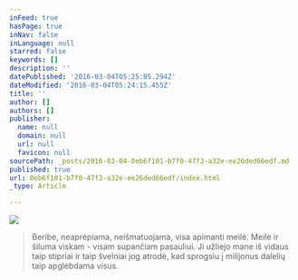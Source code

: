 ```yaml
---
inFeed: true
hasPage: true
inNav: false
inLanguage: null
starred: false
keywords: []
description: ''
datePublished: '2016-03-04T05:25:05.294Z'
dateModified: '2016-03-04T05:24:15.455Z'
title: ''
author: []
authors: []
publisher:
  name: null
  domain: null
  url: null
  favicon: null
sourcePath: _posts/2016-03-04-0eb6f101-b7f0-47f3-a32e-ee26ded66edf.md
published: true
url: 0eb6f101-b7f0-47f3-a32e-ee26ded66edf/index.html
_type: Article

---
```

![](https://the-grid-user-content.s3-us-west-2.amazonaws.com/6fcc3167-22d3-41fb-94f9-15cf4bfa9439.jpg)

> Beribė, neaprėpiama, neišmatuojama, visa apimanti meilė. Meilė ir šiluma viskam - visam supančiam pasauliui. Ji užliejo mane iš vidaus taip stipriai ir taip švelniai jog atrodė, kad sprogsiu į milijonus dalelių taip apglėbdama visus.